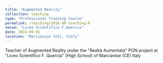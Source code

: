 ```yaml
---
title: "Augmented Reality"
collection: teaching
type: "Professional Training Course"
permalink: /teaching/2018-AR-teaching-9
venue: "Liceo Scientifico F.Quercia"
date: 2018-09-01
location: "Marcianise (CE), Italy"
---
```


Teacher of Augmented Reality under the "Realtà Aumentata" PON project at "Liceo Scientifico F. Quercia" (High School) of Marcianise (CE) Italy